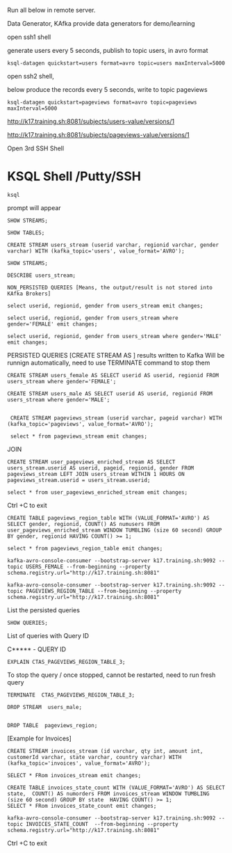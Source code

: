 Run all below in remote server.

Data Generator, KAfka provide data generators for demo/learning

open ssh1 shell

generate users every 5 seconds, publish to topic users, in avro format

```
ksql-datagen quickstart=users format=avro topic=users maxInterval=5000
```

open ssh2 shell,

below produce the records every 5 seconds, write to topic pageviews

```
ksql-datagen quickstart=pageviews format=avro topic=pageviews maxInterval=5000

```

http://k17.training.sh:8081/subjects/users-value/versions/1

http://k17.training.sh:8081/subjects/pageviews-value/versions/1


Open 3rd SSH Shell


# KSQL Shell /Putty/SSH

```
ksql 
```

prompt will appear

```
SHOW STREAMS;

SHOW TABLES;

CREATE STREAM users_stream (userid varchar, regionid varchar, gender varchar) WITH (kafka_topic='users', value_format='AVRO');

SHOW STREAMS;

DESCRIBE users_stream;

NON_PERSISTED QUERIES [Means, the output/result is not stored into KAfka Brokers]

select userid, regionid, gender from users_stream emit changes;

select userid, regionid, gender from users_stream where gender='FEMALE' emit changes;

select userid, regionid, gender from users_stream where gender='MALE' emit changes;

```

PERSISTED QUERIES [CREATE STREAM AS ] results written to Kafka
Will be runnign automatically, need to use TERMINATE command to stop them

```
CREATE STREAM users_female AS SELECT userid AS userid, regionid FROM users_stream where gender='FEMALE';

CREATE STREAM users_male AS SELECT userid AS userid, regionid FROM users_stream where gender='MALE';


 CREATE STREAM pageviews_stream (userid varchar, pageid varchar) WITH (kafka_topic='pageviews', value_format='AVRO');
 
 select * from pageviews_stream emit changes;

```
JOIN

```
CREATE STREAM user_pageviews_enriched_stream AS SELECT users_stream.userid AS userid, pageid, regionid, gender FROM pageviews_stream LEFT JOIN users_stream WITHIN 1 HOURS ON pageviews_stream.userid = users_stream.userid;

select * from user_pageviews_enriched_stream emit changes;

```
Ctrl +C to exit

```
CREATE TABLE pageviews_region_table WITH (VALUE_FORMAT='AVRO') AS SELECT gender, regionid, COUNT() AS numusers FROM user_pageviews_enriched_stream WINDOW TUMBLING (size 60 second) GROUP BY gender, regionid HAVING COUNT() >= 1;

select * from pageviews_region_table emit changes;

```

```
kafka-avro-console-consumer --bootstrap-server k17.training.sh:9092 --topic USERS_FEMALE --from-beginning --property schema.registry.url="http://k17.training.sh:8081"

kafka-avro-console-consumer --bootstrap-server k17.training.sh:9092 --topic PAGEVIEWS_REGION_TABLE --from-beginning --property schema.registry.url="http://k17.training.sh:8081"
```

List the persisted queries
```
SHOW QUERIES;
```
List of queries with Query ID



C***** - QUERY ID
```
EXPLAIN CTAS_PAGEVIEWS_REGION_TABLE_3; 

```
To stop the query / once stopped, cannot be restarted, need to run fresh query
```
TERMINATE  CTAS_PAGEVIEWS_REGION_TABLE_3;

DROP STREAM  users_male; 


DROP TABLE  pageviews_region;
```
 


[Example for Invoices]
 
 ```
CREATE STREAM invoices_stream (id varchar, qty int, amount int, customerId varchar, state varchar, country varchar) WITH (kafka_topic='invoices', value_format='AVRO');

SELECT * FRom invoices_stream emit changes;

CREATE TABLE invoices_state_count WITH (VALUE_FORMAT='AVRO') AS SELECT state,  COUNT() AS numorders FROM invoices_stream WINDOW TUMBLING (size 60 second) GROUP BY state  HAVING COUNT() >= 1;
SELECT * FRom invoices_state_count emit changes;
```


```
kafka-avro-console-consumer --bootstrap-server k17.training.sh:9092 --topic INVOICES_STATE_COUNT  --from-beginning --property schema.registry.url="http://k17.training.sh:8081"

```

Ctrl +C to exit